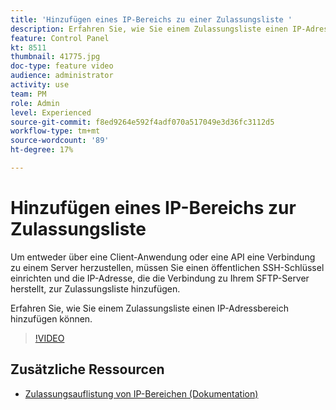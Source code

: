 ```yaml
---
title: 'Hinzufügen eines IP-Bereichs zu einer Zulassungsliste '
description: Erfahren Sie, wie Sie einem Zulassungsliste einen IP-Adressbereich hinzufügen können.
feature: Control Panel
kt: 8511
thumbnail: 41775.jpg
doc-type: feature video
audience: administrator
activity: use
team: PM
role: Admin
level: Experienced
source-git-commit: f8ed9264e592f4adf070a517049e3d36fc3112d5
workflow-type: tm+mt
source-wordcount: '89'
ht-degree: 17%

---
```


# Hinzufügen eines IP-Bereichs zur Zulassungsliste

Um entweder über eine Client-Anwendung oder eine API eine Verbindung zu einem Server herzustellen, müssen Sie einen öffentlichen SSH-Schlüssel einrichten und die IP-Adresse, die die Verbindung zu Ihrem SFTP-Server herstellt, zur Zulassungsliste hinzufügen.

Erfahren Sie, wie Sie einem Zulassungsliste einen IP-Adressbereich hinzufügen können.

>[!VIDEO](https://video.tv.adobe.com/v/41775?quality=12)

## Zusätzliche Ressourcen

* [Zulassungsauflistung von IP-Bereichen (Dokumentation)](https://experienceleague.adobe.com/docs/control-panel/using/sftp-management/ip-range-allow-listing.html?lang=de)
